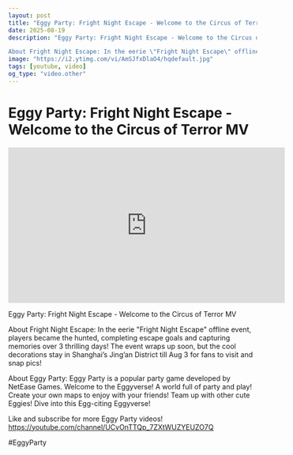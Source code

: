 ```yaml
---
layout: post
title: "Eggy Party: Fright Night Escape - Welcome to the Circus of Terror MV"
date: 2025-08-19
description: "Eggy Party: Fright Night Escape - Welcome to the Circus of Terror MV

About Fright Night Escape: In the eerie \"Fright Night Escape\" offline event, pla..."
image: "https://i2.ytimg.com/vi/AmSJfxDlaO4/hqdefault.jpg"
tags: [youtube, video]
og_type: "video.other"
---
```


<script type="application/ld+json">
{
  "@context": "http://schema.org",
  "@type": "VideoObject",
  "name": "Eggy Party: Fright Night Escape - Welcome to the Circus of Terror MV",
  "description": "Eggy Party: Fright Night Escape - Welcome to the Circus of Terror MV\n\nAbout Fright Night Escape: In the eerie \\\"Fright Night Escape\\\" offline event, players became the hunted, completing escape goals and capturing memories over 3 thrilling days! The event wraps up soon, but the cool decorations stay in Shanghai\u2019s Jing\u2019an District till Aug 3 for fans to visit and snap pics! \n\nAbout Eggy Party: Eggy Party is a popular party game developed by NetEase Games. Welcome to the Eggyverse! A world full of party and play! Create your own maps to enjoy with your friends! Team up with other cute Eggies! Dive into this Egg-citing Eggyverse!\n\nLike and subscribe for more Eggy Party videos! https://youtube.com/channel/UCvOnTTQp_7ZXtWUZYEUZO7Q\n\n#EggyParty",
  "thumbnailUrl": "https://i2.ytimg.com/vi/AmSJfxDlaO4/hqdefault.jpg",
  "uploadDate": "2025-08-19T12:00:27",
  "embedUrl": "https://www.youtube.com/embed/AmSJfxDlaO4",
  "publisher": {
    "@type": "Person",
    "name": "Celo Zaga"
  },
  "mainEntityOfPage": {
    "@type": "WebPage",
    "@id": "https://celozaga.github.io/2025/08/19/eggy-party:-fright-night-escape---welcome-to-the-circus-of-terror-mv-AmSJfxDlaO4.html"
  },
  "duration": "PT0M0S"
}
</script>

<script type="application/ld+json">
{
  "@context": "http://schema.org",
  "@type": "BlogPosting",
  "headline": "Eggy Party: Fright Night Escape - Welcome to the Circus of Terror MV",
  "image": "https://i2.ytimg.com/vi/AmSJfxDlaO4/hqdefault.jpg",
  "publisher": {
    "@type": "Person",
    "name": "Celo Zaga"
  },
  "url": "https://celozaga.github.io/2025/08/19/eggy-party:-fright-night-escape---welcome-to-the-circus-of-terror-mv-AmSJfxDlaO4.html",
  "datePublished": "2025-08-19T12:00:27",
  "dateCreated": "2025-08-19T12:00:27",
  "dateModified": "2025-08-19T12:00:27",
  "description": "Eggy Party: Fright Night Escape - Welcome to the Circus of Terror MV\n\nAbout Fright Night Escape: In the eerie \\\"Fright Night Escape\\\" offline event, pla...",
  "author": {
    "@type": "Person",
    "name": "Celo Zaga"
  },
  "mainEntityOfPage": {
    "@type": "WebPage",
    "@id": "https://celozaga.github.io/2025/08/19/eggy-party:-fright-night-escape---welcome-to-the-circus-of-terror-mv-AmSJfxDlaO4.html"
  }
}
</script>

<h1 class="youtube-post-title">Eggy Party: Fright Night Escape - Welcome to the Circus of Terror MV</h1>

<iframe width="560" height="315" src="https://www.youtube.com/embed/AmSJfxDlaO4" class="youtube-post-embed" frameborder="0" allowfullscreen></iframe>

<p class="youtube-post-description">Eggy Party: Fright Night Escape - Welcome to the Circus of Terror MV

About Fright Night Escape: In the eerie "Fright Night Escape" offline event, players became the hunted, completing escape goals and capturing memories over 3 thrilling days! The event wraps up soon, but the cool decorations stay in Shanghai’s Jing’an District till Aug 3 for fans to visit and snap pics! 

About Eggy Party: Eggy Party is a popular party game developed by NetEase Games. Welcome to the Eggyverse! A world full of party and play! Create your own maps to enjoy with your friends! Team up with other cute Eggies! Dive into this Egg-citing Eggyverse!

Like and subscribe for more Eggy Party videos! https://youtube.com/channel/UCvOnTTQp_7ZXtWUZYEUZO7Q

#EggyParty</p>
